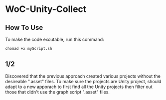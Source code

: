 # WoC-Unity-Collect

## How To Use
To make the code excutable, run this command:

```bash
chomad +x myScript.sh
```

## 1/2 
Discovered that the previous approach created various projects without the desireable ".asset" files. 
To make sure the projects are Unity project, should adapt to a new apporach to first find all the Unity projects then filter out those that didn't use the graph script ".asset" files.



